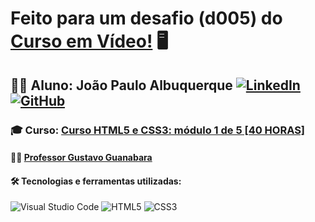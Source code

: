 # Feito para um desafio (d005) do <a href="https://cursoemvideo.com" target="_blank" rel="external">Curso em Vídeo!</a> 🖥️

## 👨‍💻 Aluno: João Paulo Albuquerque <a href="https://www.linkedin.com/in/jo%C3%A3o-paulo-albuquerque-9873241a6/" target="_blank" rel="external">![LinkedIn](https://img.shields.io/badge/linkedin-%230077B5.svg?style=flat-square&logo=linkedin&logoColor=white)</a> <a href="https://github.com/jpaulo1880?tab=repositories" target="_blank" rel="external">![GitHub](https://img.shields.io/badge/github-%23121011.svg?style=flat-square&logo=github&logoColor=white)</a>

### 🎓 Curso: <a href="https://www.cursoemvideo.com/curso/html5-css3-modulo1/" target="_blank" rel="external">Curso HTML5 e CSS3: módulo 1 de 5 [40 HORAS]</a>

#### 👨‍🏫 <a href="https://github.com/gustavoguanabara/" target="_blank" rel="external">Professor Gustavo Guanabara</a>

#### 🛠️ Tecnologias e ferramentas utilizadas:

![Visual Studio Code](https://img.shields.io/badge/Visual%20Studio%20Code-0078d7.svg?style=for-the-badge&logo=visual-studio-code&logoColor=white) ![HTML5](https://img.shields.io/badge/html5-%23E34F26.svg?style=for-the-badge&logo=html5&logoColor=white) ![CSS3](https://img.shields.io/badge/css3-%231572B6.svg?style=for-the-badge&logo=css3&logoColor=white)
